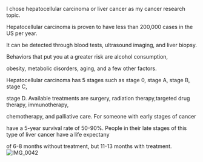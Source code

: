 I chose hepatocellular carcinoma or liver cancer as my cancer research topic.

Hepatocellular carcinoma is proven to have less than 200,000 cases in the US per year.

It can be detected through blood tests, ultrasound imaging, and liver biopsy.

Behaviors that put you at a greater risk are alcohol consumption,

obesity, metabolic disorders, aging, and a few other factors.

Hepatocellular carcinoma has 5 stages such as stage 0, stage A, stage B, stage C,

stage D. Available treatments are surgery, radiation therapy,targeted drug therapy, immunotherapy,

chemotherapy, and palliative care. For someone with early stages of cancer

have a 5-year survival rate of 50-90%. People in their late stages of this type of liver cancer have a life expectany

of 6-8 months without treatment, but 11-13 months with treatment.
![IMG_0042](https://github.com/user-attachments/assets/249d0e79-c031-4238-a1ad-577efe12ae29)
